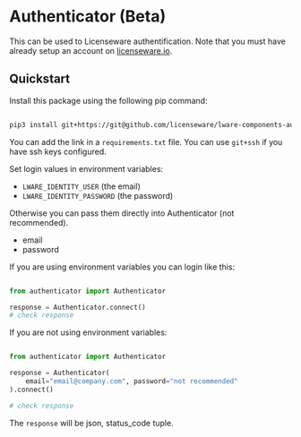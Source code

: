 # Authenticator (Beta)

This can be used to Licenseware authentification. Note that you must have already setup an account on [licenseware.io](https://licenseware.io/).


## Quickstart

Install this package using the following pip command:
```bash

pip3 install git+https://git@github.com/licenseware/lware-components-authenticator.git

```

You can add the link in a `requirements.txt` file. You can use `git+ssh` if you have ssh keys configured. 



Set login values in environment variables:
- `LWARE_IDENTITY_USER` (the email)
- `LWARE_IDENTITY_PASSWORD` (the password)

Otherwise you can pass them directly into Authenticator (not recommended).
- email
- password

If you are using environment variables you can login like this:
```py

from authenticator import Authenticator

response = Authenticator.connect()
# check response

``` 

If you are not using environment variables:

```py

from authenticator import Authenticator

response = Authenticator(
    email="email@company.com", password="not recommended"
).connect()

# check response
```

The `response` will be json, status_code tuple.

